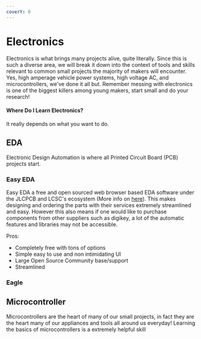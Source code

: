 ```yaml
---
coverY: 0
---
```


# Electronics

Electronics is what brings many projects alive, quite literally. Since this is such a diverse area, we will break it down into the context of tools and skills relevant to common small projects the majority of makers will encounter. Yes, high amperage vehicle power systems, high voltage AC, and microcontrollers, we've done it all but. Remember messing with electronics is one of the biggest killers among young makers, start small and do your research!

#### Where Do I Learn Electronics?

It really depends on what you want to do.&#x20;



## EDA

Electronic Design Automation is where all Printed Circuit Board (PCB) projects start.&#x20;

### Easy EDA

Easy EDA a free and open sourced web browser based EDA software under the JLCPCB and LCSC's ecosystem (More info on [here](../supply-chain/electronics-component.md#lcsc)). This makes designing and ordering the parts with their services extremely streamlined and easy. However this also means if one would like to purchase components from other suppliers such as digikey, a lot of the automatic features and libraries may not be accessible.&#x20;

Pros:

* Completely free with tons of options
* Simple easy to use and non intimidating UI
* Large Open Source Community base/support
* Streamlined&#x20;











### Eagle



## Microcontroller

Microcontrollers are the heart of many of our small projects, in fact they are the heart many of our appliances and tools all around us everyday! Learning the basics of microcontrollers is a extremely helpful skill
